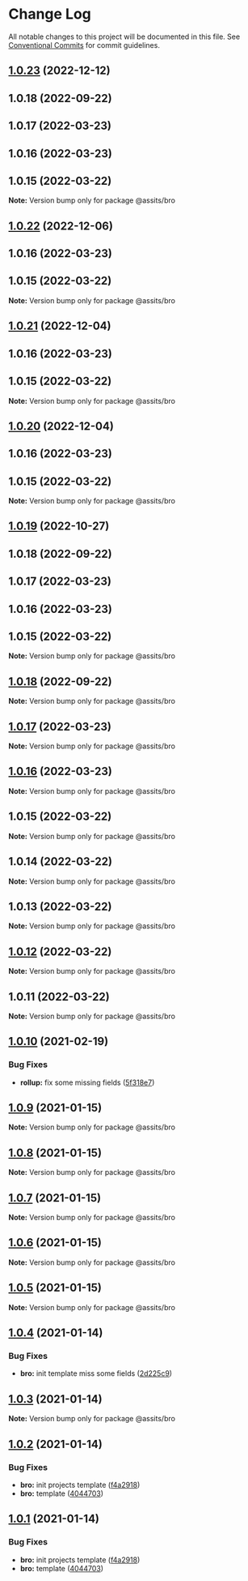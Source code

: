 # Change Log

All notable changes to this project will be documented in this file.
See [Conventional Commits](https://conventionalcommits.org) for commit guidelines.

## [1.0.23](https://github.com/sportcoco/bro/compare/@assits/bro@1.0.12...@assits/bro@1.0.23) (2022-12-12)



## 1.0.18 (2022-09-22)



## 1.0.17 (2022-03-23)



## 1.0.16 (2022-03-23)



## 1.0.15 (2022-03-22)

**Note:** Version bump only for package @assits/bro





## [1.0.22](https://github.com/sportcoco/bro/compare/@assits/bro@1.0.12...@assits/bro@1.0.22) (2022-12-06)



## 1.0.16 (2022-03-23)



## 1.0.15 (2022-03-22)

**Note:** Version bump only for package @assits/bro





## [1.0.21](https://github.com/sportcoco/bro/compare/@assits/bro@1.0.12...@assits/bro@1.0.21) (2022-12-04)



## 1.0.16 (2022-03-23)



## 1.0.15 (2022-03-22)

**Note:** Version bump only for package @assits/bro





## [1.0.20](https://github.com/sportcoco/bro/compare/@assits/bro@1.0.12...@assits/bro@1.0.20) (2022-12-04)



## 1.0.16 (2022-03-23)



## 1.0.15 (2022-03-22)

**Note:** Version bump only for package @assits/bro






## [1.0.19](https://github.com/sportcoco/bro/compare/@assits/bro@1.0.12...@assits/bro@1.0.19) (2022-10-27)



## 1.0.18 (2022-09-22)



## 1.0.17 (2022-03-23)



## 1.0.16 (2022-03-23)



## 1.0.15 (2022-03-22)

**Note:** Version bump only for package @assits/bro





## [1.0.18](https://github.com/sportcoco/bro/compare/v1.0.17...v1.0.18) (2022-09-22)

**Note:** Version bump only for package @assits/bro





## [1.0.17](https://github.com/sportcoco/bro/compare/v1.0.16...v1.0.17) (2022-03-23)

**Note:** Version bump only for package @assits/bro





## [1.0.16](https://github.com/sportcoco/bro/compare/v1.0.15...v1.0.16) (2022-03-23)

**Note:** Version bump only for package @assits/bro





## 1.0.15 (2022-03-22)

**Note:** Version bump only for package @assits/bro





## 1.0.14 (2022-03-22)

**Note:** Version bump only for package @assits/bro





## 1.0.13 (2022-03-22)

**Note:** Version bump only for package @assits/bro





## [1.0.12](https://github.com/sportcoco/bro/compare/@assits/bro@1.0.11...@assits/bro@1.0.12) (2022-03-22)

**Note:** Version bump only for package @assits/bro





## 1.0.11 (2022-03-22)

**Note:** Version bump only for package @assits/bro





## [1.0.10](https://github.com/sportcoco/bro/compare/@assits/bro@1.0.9...@assits/bro@1.0.10) (2021-02-19)


### Bug Fixes

* **rollup:** fix some missing fields ([5f318e7](https://github.com/sportcoco/bro/commit/5f318e7b40ba117ec13fb246a770d52ff7986f0e))





## [1.0.9](https://github.com/sportcoco/bro/compare/@assits/bro@1.0.8...@assits/bro@1.0.9) (2021-01-15)

**Note:** Version bump only for package @assits/bro





## [1.0.8](https://github.com/sportcoco/bro/compare/@assits/bro@1.0.7...@assits/bro@1.0.8) (2021-01-15)

**Note:** Version bump only for package @assits/bro





## [1.0.7](https://github.com/sportcoco/bro/compare/@assits/bro@1.0.6...@assits/bro@1.0.7) (2021-01-15)

**Note:** Version bump only for package @assits/bro





## [1.0.6](https://github.com/sportcoco/bro/compare/@assits/bro@1.0.5...@assits/bro@1.0.6) (2021-01-15)

**Note:** Version bump only for package @assits/bro





## [1.0.5](https://github.com/sportcoco/bro/compare/@assits/bro@1.0.4...@assits/bro@1.0.5) (2021-01-15)

**Note:** Version bump only for package @assits/bro





## [1.0.4](https://github.com/sportcoco/bro/compare/@assits/bro@1.0.3...@assits/bro@1.0.4) (2021-01-14)


### Bug Fixes

* **bro:** init template miss some fields ([2d225c9](https://github.com/sportcoco/bro/commit/2d225c956497d220fefcb61e1c1c3f1e82ddf086))





## [1.0.3](https://github.com/sportcoco/bro/compare/@assits/bro@1.0.2...@assits/bro@1.0.3) (2021-01-14)

**Note:** Version bump only for package @assits/bro





## [1.0.2](https://github.com/sportcoco/bro/compare/@assits/bro@1.0.1...@assits/bro@1.0.2) (2021-01-14)


### Bug Fixes

* **bro:** init projects template ([f4a2918](https://github.com/sportcoco/bro/commit/f4a2918775e795afd2738407b632c2e9a3fe1aef))
* **bro:** template ([4044703](https://github.com/sportcoco/bro/commit/4044703d4dcac810220bae717de23cef3eb986f0))





## [1.0.1](https://github.com/sportcoco/bro/compare/@assits/bro@1.0.1...@assits/bro@1.0.1) (2021-01-14)


### Bug Fixes

* **bro:** init projects template ([f4a2918](https://github.com/sportcoco/bro/commit/f4a2918775e795afd2738407b632c2e9a3fe1aef))
* **bro:** template ([4044703](https://github.com/sportcoco/bro/commit/4044703d4dcac810220bae717de23cef3eb986f0))
